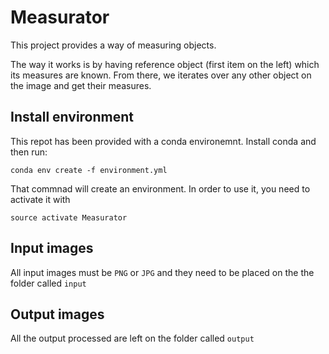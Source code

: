 # Measurator

This project provides a way of measuring objects.

The way it works is by having reference object (first item on the left) which its measures are known. From there, we iterates over any other object on the image and get their measures.

## Install environment
This repot has been provided with a conda environemnt. Install conda and then run:

```
conda env create -f environment.yml
```
That commnad will create an environment. In order to use it, you need to activate it with

```
source activate Measurator
```

## Input images
All input images must be `PNG` or `JPG` and they need to be placed on the the folder called `input`

## Output images
All the output processed are left on the folder called `output`